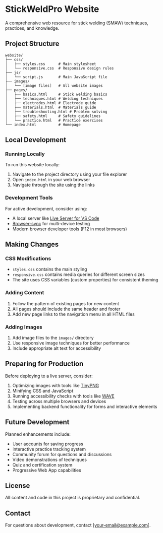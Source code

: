 # StickWeldPro Website

A comprehensive web resource for stick welding (SMAW) techniques, practices, and knowledge.

## Project Structure

```
website/
├── css/
│   ├── styles.css      # Main stylesheet
│   └── responsive.css  # Responsive design rules
├── js/
│   └── script.js       # Main JavaScript file
├── images/
│   └── [image files]   # All website images
├── pages/
│   ├── basics.html     # Stick welding basics
│   ├── techniques.html # Welding techniques
│   ├── electrodes.html # Electrode guide
│   ├── materials.html  # Materials guide
│   ├── troubleshooting.html # Problem solving
│   ├── safety.html     # Safety guidelines
│   └── practice.html   # Practice exercises
└── index.html          # Homepage
```

## Local Development

### Running Locally

To run this website locally:

1. Navigate to the project directory using your file explorer
2. Open `index.html` in your web browser
3. Navigate through the site using the links

### Development Tools

For active development, consider using:

- A local server like [Live Server for VS Code](https://marketplace.visualstudio.com/items?itemName=ritwickdey.LiveServer)
- [Browser-sync](https://browsersync.io/) for multi-device testing
- Modern browser developer tools (F12 in most browsers)

## Making Changes

### CSS Modifications

- `styles.css` contains the main styling
- `responsive.css` contains media queries for different screen sizes
- The site uses CSS variables (custom properties) for consistent theming

### Adding Content

1. Follow the pattern of existing pages for new content
2. All pages should include the same header and footer
3. Add new page links to the navigation menu in all HTML files

### Adding Images

1. Add image files to the `images/` directory
2. Use responsive image techniques for better performance
3. Include appropriate alt text for accessibility

## Preparing for Production

Before deploying to a live server, consider:

1. Optimizing images with tools like [TinyPNG](https://tinypng.com/)
2. Minifying CSS and JavaScript
3. Running accessibility checks with tools like [WAVE](https://wave.webaim.org/)
4. Testing across multiple browsers and devices
5. Implementing backend functionality for forms and interactive elements

## Future Development

Planned enhancements include:

- User accounts for saving progress
- Interactive practice tracking system
- Community forum for questions and discussions
- Video demonstrations of techniques
- Quiz and certification system
- Progressive Web App capabilities

## License

All content and code in this project is proprietary and confidential.

## Contact

For questions about development, contact [your-email@example.com].
